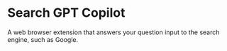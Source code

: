# Search GPT Copilot

A web browser extension that answers your question input to the search engine, such as Google.
